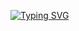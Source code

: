 [![Typing SVG](https://readme-typing-svg.demolab.com?font=Shantell+Sans&duration=4000&pause=1000&background=D2FF4200&center=true&vCenter=true&width=435&lines=Welcome+to+my+Github+profile;Hello+everyone%2C+my+name+is+Abdullah;I+am+a+cyber+security+students;Here+I+am+sharing+what+I+have+learned)](https://git.io/typing-svg)
